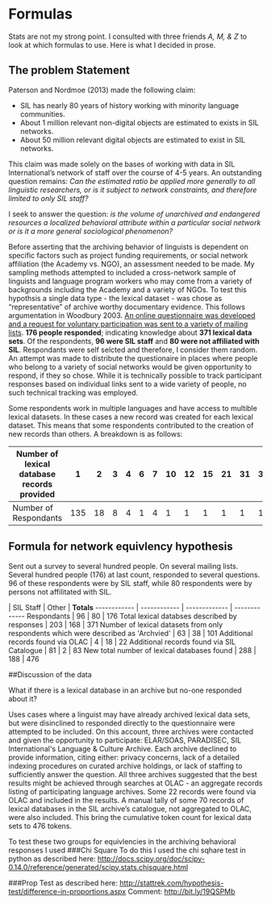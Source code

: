 # Formulas

Stats are not my strong point. I consulted with three friends *A, M, & Z* to look at which formulas to use. Here is what I decided in prose.

## The problem Statement
Paterson and Nordmoe (2013) made the following claim:
* SIL has nearly 80 years of history working with minority language communities. 
* About 1 million relevant non-digital objects are estimated to exists in SIL networks.
* About 50 million relevant digital objects are estimated to exist in SIL networks.

This claim was made solely on the bases of working with data in SIL International’s network of staff over the course of 4-5 years. An outstanding question remains: *Can the estimated ratio be applied more generally to all linguistic researchers, or is it subject to network constraints, and therefore limited to only SIL staff?*

I seek to answer the question: *is the volume of unarchived and endangered resources a localized behavioral attribute within a particular social network or is it a more general sociological phenomenon?*

Before asserting that the archiving behavior of linguists is dependent on specific factors such as project funding requirements, or social network affiliation (the Academy vs. NGO), an assessment needed to be made. My sampling methods attempted to included a cross-network sample of linguists and language program workers who may come from a variety of backgrounds including the Academy and a variety of NGOs. To test this hypothsis a single data type - the lexical dataset - was chose as “representative” of archive worthy documentary evidence. This follows argumentation in Woodbury 2003. [An online questionnaire was developed and a request for voluntary participation was sent to a variety of mailing lists](http://bit.ly/19QSPMb). **176 people responded**; indicating knowledge about **371 lexical data sets**. Of the respondents, **96 were SIL staff** and **80 were not affiliated with SIL**. Respondants were self selcted and therefore, I consider them random. An attempt was made to distribute the questionaire in places where people who belong to a variety of social networks would be given opportunity to respond, if they so chose. While it is technically possible to track participant responses based on individual links sent to a wide variety of people, no such technical tracking was employed.

Some respondents work in multiple languages and have access to multible lexical datasets. In these cases a new record was created for each lexical dataset. This means that some respondents contributed to the creation of new records than others. A breakdown is as follows:

Number of lexical database records provided | 1 | 2 | 3 | 4 | 6 | 7 | 10 | 12 | 15 | 21 | 31 | 37 | *105*
 ------------ | ------------ | ------------- | ------------- | ------------- | ------------- | ------------- | ------------- | ------------- | ------------- | ------------- | ------------- | ------------- | -------------
Number of Respondants | 135 | 18 | 8 | 4 | 1 | 4 | 1 | 1 | 1 | 1 | 1 | 1 | *1*

## Formula for network equivlency hypothesis
Sent out a survey to several hundred people. On several mailing lists. Several hundred people (176) at last count, responded to several questions. 96 of these respondents were by SIL staff, while 80 respondents were by persons not affilitated with SIL.

 | SIL Staff | Other | **Totals**
 ------------ | ------------ | ------------- | -------------
Respondants | 96 | 80 | 176
Total lexical databses described by responses | 203 | 168 | 371
Number of lexical datasets from only respondents which were described as 'Archvied' | 63 | 38 | 101
Additional records found via OLAC | 4 | 18 | 22
Additional records found via SIL Catalogue | 81 | 2 | 83
New total number of lexical databases found | 288 | 188 | 476

##Discussion of the data

What if there is a lexical database in an archive but no-one responded about it?

Uses cases where a linguist may have already archived lexical data sets, but were disinclined to responded directly to the questionnaire were attempted to be included. On this account, three archives were contacted and given the opportunity to participate: ELAR/SOAS, PARADISEC, SIL International's Language & Culture Archive. Each archive declined to provide information, citing either: privacy concerns, lack of a detailed indexing procedures on curated archive holdings, or lack of staffing to sufficiently answer the question. All three archives suggested that the best results might be achieved through searches at OLAC - an aggregate records listing of participating language archives. Some 22 records were found via OLAC and included in the results. A manual tally of some 70 records of lexical databases in the SIL archive’s catalogue, not aggregated to OLAC, were also included. This bring the cumulative token count for lexical data sets to 476 tokens.


To test these two groups for equivlencies in the archiving behavioral responses I used
###Chi Square
To do this I used the chi sqhare test in python as described here: http://docs.scipy.org/doc/scipy-0.14.0/reference/generated/scipy.stats.chisquare.html

###Prop Test
as described here: http://stattrek.com/hypothesis-test/difference-in-proportions.aspx
Comment: http://bit.ly/19QSPMb

